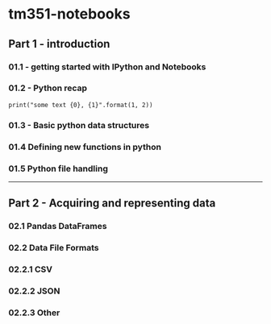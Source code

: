 # tm351-notebooks

## Part 1 - introduction

### 01.1 - getting started with IPython and Notebooks

### 01.2 - Python recap

    print("some text {0}, {1}".format(1, 2))


### 01.3 - Basic python data structures 

### 01.4 Defining new functions in python

### 01.5 Python file handling

---

## Part 2 - Acquiring and representing data

### 02.1 Pandas DataFrames

### 02.2 Data File Formats

### 02.2.1 CSV

### 02.2.2 JSON

### 02.2.3 Other
